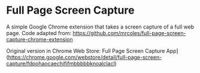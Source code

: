 Full Page Screen Capture
========================

A simple Google Chrome extension that takes a screen capture of a full web page. Code adapted from: https://github.com/mrcoles/full-page-screen-capture-chrome-extension

Original version in Chrome Web Store: Full Page Screen Capture App](https://chrome.google.com/webstore/detail/full-page-screen-capture/fdpohaocaechififmbbbbbknoalclacl) 

